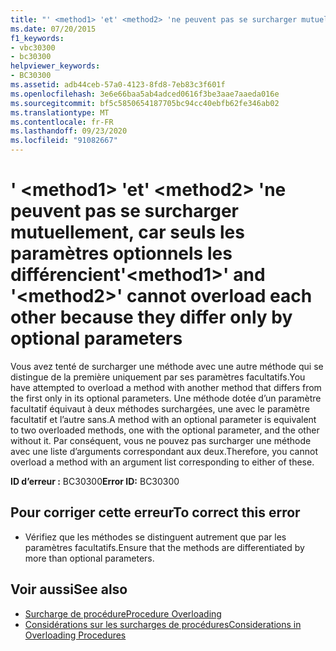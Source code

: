 ```yaml
---
title: "' <method1> 'et' <method2> 'ne peuvent pas se surcharger mutuellement, car seuls les paramètres optionnels les différencient"
ms.date: 07/20/2015
f1_keywords:
- vbc30300
- bc30300
helpviewer_keywords:
- BC30300
ms.assetid: adb44ceb-57a0-4123-8fd8-7eb83c3f601f
ms.openlocfilehash: 3e6e66baa5ab4adced0616f3be3aae7aaeda016e
ms.sourcegitcommit: bf5c5850654187705bc94cc40ebfb62fe346ab02
ms.translationtype: MT
ms.contentlocale: fr-FR
ms.lasthandoff: 09/23/2020
ms.locfileid: "91082667"
---
```

# <a name="method1-and-method2-cannot-overload-each-other-because-they-differ-only-by-optional-parameters"></a><span data-ttu-id="d184b-102">' \<method1> 'et' \<method2> 'ne peuvent pas se surcharger mutuellement, car seuls les paramètres optionnels les différencient</span><span class="sxs-lookup"><span data-stu-id="d184b-102">'\<method1>' and '\<method2>' cannot overload each other because they differ only by optional parameters</span></span>

<span data-ttu-id="d184b-103">Vous avez tenté de surcharger une méthode avec une autre méthode qui se distingue de la première uniquement par ses paramètres facultatifs.</span><span class="sxs-lookup"><span data-stu-id="d184b-103">You have attempted to overload a method with another method that differs from the first only in its optional parameters.</span></span> <span data-ttu-id="d184b-104">Une méthode dotée d’un paramètre facultatif équivaut à deux méthodes surchargées, une avec le paramètre facultatif et l’autre sans.</span><span class="sxs-lookup"><span data-stu-id="d184b-104">A method with an optional parameter is equivalent to two overloaded methods, one with the optional parameter, and the other without it.</span></span> <span data-ttu-id="d184b-105">Par conséquent, vous ne pouvez pas surcharger une méthode avec une liste d’arguments correspondant aux deux.</span><span class="sxs-lookup"><span data-stu-id="d184b-105">Therefore, you cannot overload a method with an argument list corresponding to either of these.</span></span>  
  
 <span data-ttu-id="d184b-106">**ID d’erreur :** BC30300</span><span class="sxs-lookup"><span data-stu-id="d184b-106">**Error ID:** BC30300</span></span>  
  
## <a name="to-correct-this-error"></a><span data-ttu-id="d184b-107">Pour corriger cette erreur</span><span class="sxs-lookup"><span data-stu-id="d184b-107">To correct this error</span></span>  
  
- <span data-ttu-id="d184b-108">Vérifiez que les méthodes se distinguent autrement que par les paramètres facultatifs.</span><span class="sxs-lookup"><span data-stu-id="d184b-108">Ensure that the methods are differentiated by more than optional parameters.</span></span>  
  
## <a name="see-also"></a><span data-ttu-id="d184b-109">Voir aussi</span><span class="sxs-lookup"><span data-stu-id="d184b-109">See also</span></span>

- [<span data-ttu-id="d184b-110">Surcharge de procédure</span><span class="sxs-lookup"><span data-stu-id="d184b-110">Procedure Overloading</span></span>](../programming-guide/language-features/procedures/procedure-overloading.md)
- [<span data-ttu-id="d184b-111">Considérations sur les surcharges de procédures</span><span class="sxs-lookup"><span data-stu-id="d184b-111">Considerations in Overloading Procedures</span></span>](../programming-guide/language-features/procedures/considerations-in-overloading-procedures.md)

